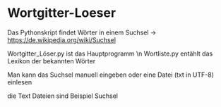 # Wortgitter-Loeser

Das Pythonskript findet Wörter in einem Suchsel -> https://de.wikipedia.org/wiki/Suchsel

Wortgitter_Löser.py ist das Hauptprogramm \n
Wortliste.py entählt das Lexikon der bekannten Wörter

Man kann das Suchsel manuell eingeben oder eine Datei (txt in UTF-8) einlesen

die Text Dateien sind Beispiel Suchsel

